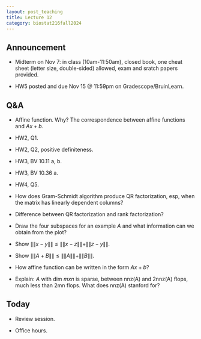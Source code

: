 ```yaml
---
layout: post_teaching
title: Lecture 12
category: biostat216fall2024
---
```


## Announcement

* Midterm on Nov 7: in class (10am-11:50am), closed book, one cheat sheet (letter size, double-sided) allowed, exam and sratch papers provided. 

* HW5 posted and due Nov 15 @ 11:59pm on Gradescope/BruinLearn.

## Q&A

- Affine function. Why? The correspondence between affine functions and $Ax + b$.

- HW2, Q1.

- HW2, Q2, positive definiteness.

- HW3, BV 10.11 a, b.

- HW3, BV 10.36 a.

- HW4, Q5.

- How does Gram-Schmidt algorithm produce QR factorization, esp, when the matrix has linearly dependent columns?

- Difference between QR factorization and rank factorization?

- Draw the four subspaces for an example $A$ and what information can we obtain from the plot?

- Show $\|\|x - y\|\| \le \|\|x - z\|\| + \|\|z - y\|\|$.

- Show $\|\|A + B\|\| \le \|\|A\|\| + \|\|B\|\|$.

- How affine function can be written in the form $Ax + b$?

- Explain: $A$ with dim $mxn$ is sparse, between nnz(A) and 2nnz(A) flops, much less than 2mn flops. What does nnz(A) stanford for? 

## Today

* Review session.

* Office hours.
